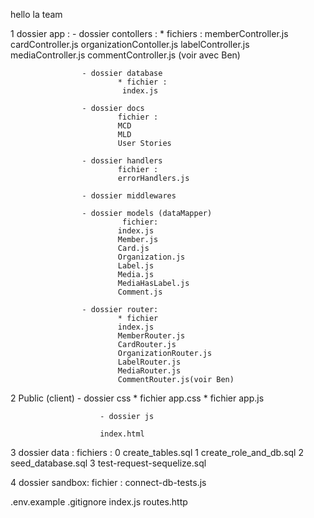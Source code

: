 hello la team 

1 dossier app :    - dossier contollers :
                            * fichiers :  memberController.js
                            cardController.js
                            organizationContoller.js
                            labelController.js
                            mediaController.js
                            commentController.js (voir avec Ben)
                  
                    - dossier database
                            * fichier :
                             index.js

                    - dossier docs
                            fichier :
                            MCD
                            MLD
                            User Stories

                    - dossier handlers
                            fichier :
                            errorHandlers.js

                    - dossier middlewares
                           
                    - dossier models (dataMapper)
                             fichier:
                            index.js
                            Member.js
                            Card.js
                            Organization.js
                            Label.js
                            Media.js
                            MediaHasLabel.js
                            Comment.js
                
                    - dossier router: 
                            * fichier 
                            index.js
                            MemberRouter.js
                            CardRouter.js
                            OrganizationRouter.js
                            LabelRouter.js
                            MediaRouter.js
                            CommentRouter.js(voir Ben)

                  

2 Public (client)
                        - dossier css
                            * fichier app.css
                            * fichier app.js

                        - dossier js

                        index.html


3 dossier data :
                         fichiers :
                         0 create_tables.sql
                         1 create_role_and_db.sql
                         2 seed_database.sql
                         3 test-request-sequelize.sql

4 dossier sandbox:
                        fichier : 
                        connect-db-tests.js


.env.example
.gitignore
index.js
routes.http               
